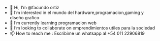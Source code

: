 - 👋 Hi, I’m @facundo ortiz
- 👀 I’m interested in  el mundo del hardware,programacion,gaming y diseño grafico
- 🌱 I’m currently learning  programacion web
- 💞️ I’m looking to collaborate on  emprendimientos utiles para la sociedad
- 📫 How to reach me : Escribime un whatsapp al +54 011 22906819

<!---
faculoco/faculoco is a ✨ special ✨ repository because its `README.md` (this file) appears on your GitHub profile.
You can click the Preview link to take a look at your changes.
--->
